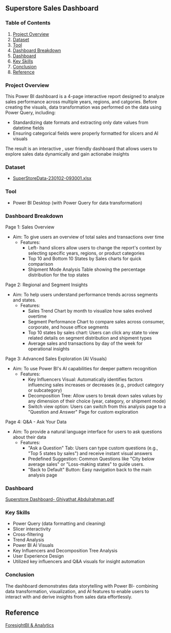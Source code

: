 ## Superstore Sales Dashboard

### Table of Contents
1. [Project Overview](#project-overview)
2. [Dataset](#dataset)
3. [Tool](#tool)
4. [Dashboard Breakdown](#dashboard-breakdown)
5. [Dashboard](#dashboard)
6. [Key Skills](#key-skills)
7. [Conclusion](#conclusion)
8. [Reference](#reference)

### Project Overview
This Power BI dashboard is a 4-page interactive report designed to analyze sales performance across multiple years, regions, and catgories. Before creating the visuals, data transformation was performed on the data using Power Query, including:
- Standardizing date formats and extracting only date values from datetime fields
- Ensuring categorical fields were properly formatted for slicers and AI visuals
  
The result is an interactive , user friendly dashboard that allows users to explore sales data dynamically and gain actionabe insights

### Dataset
- [SuperStoreData-230102-093001.xlsx](https://github.com/user-attachments/files/22709408/SuperStoreData-230102-093001.xlsx)

### Tool
- Power BI Desktop (with Power Query for data transformation)

### Dashboard Breakdown

Page 1: Sales Overview
 - Aim: To give users an overview of total sales and transactions over time
    - Features:
      - Left- hand slicers allow users to change the report's context by selecting specific years, regions, or product categories
      - Top 10 and Bottom 10 States by Sales charts for quick comparison
      - Shipment Mode Analysis Table showing the percentage distribution for the top states

Page 2: Regional and Segment Insights
 - Aim: To help users understand performance trends across segments and states.
    - Features:
        - Sales Trend Chart by month to visualize how sales evolved overtime
        - Segment Performance Chart to compare sales across consumer, corporate, and house office segments
        - Top 10 states by sales chart: Users can click any state to view related details on segment distribution and shipment types
        - Average sales and transactions by day of the week for operational insights

Page 3: Advanced Sales Exploration (AI Visuals)
 - Aim: To use Power BI's AI capabilities for deeper pattern recognition
    - Features:
       - Key Influencers Visual: Automatically identifies factors influencing sales increases or decreases (e.g., product category or subcategory)
       - Decomposition Tree: Allow users to break down sales values by any dimension of their choice (year, category, or shipment mode)
       - Switch view option: Users can switch from this analysis page to a "Question and Answer" Page for custom exploration

Page 4: Q&A - Ask Your Data
 - Aim: To provide a natural language interface for users to ask questions about their data
    - Features:
       - "Ask a Question" Tab: Users can type custom questions (e.g., "Top 5 states by sales") and receive instant visual answers
       - Predefined Suggestion: Common Questions like "City below average sales" or "Loss-making states" to guide users.
       - "Back to Default" Button: Easy navigation back to the main analysis page

### Dashboard
[Superstore Dashboard- Ghiyathat Abdulrahman.pdf](https://github.com/user-attachments/files/22709811/Superstore.Dashboard-.Ghiyathat.Abdulrahman.pdf)

### Key Skills
- Power Query (data formatting and cleaning)
- Slicer interactivity
- Cross-filtering
- Trend Analysis
- Power BI AI Visuals
- Key Influencers and Decomposition Tree Analysis
- User Experience Design
- Utilized key influencers and Q&A visuals for insight automation

### Conclusion
The dashboard demonstrates data storytelling with Power BI- combining data transformation, visualization, and AI features to enable users to interact with and derive insights from sales data effortlessly.

## Reference
[ForesightBI & Analytics](https://foresightbi.com.ng/)

